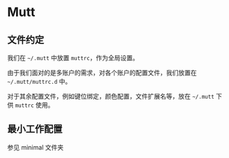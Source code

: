 # Mutt

## 文件约定

我们在 `~/.mutt` 中放置 `muttrc`，作为全局设置。

由于我们面对的是多账户的需求，对各个账户的配置文件，我们放置在 `~/.mutt/muttrc.d` 中。

对于其余配置文件，例如键位绑定，颜色配置，文件扩展名等，放在 `~/.mutt` 下供 `muttrc` 使用。

## 最小工作配置

参见 minimal 文件夹
